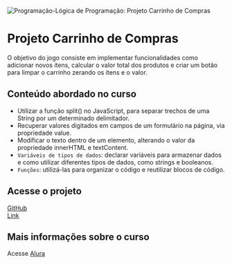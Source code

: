![Programação-Lógica de Programação: Projeto Carrinho de Compras]()

# Projeto Carrinho de Compras
O objetivo do jogo consiste em implementar funcionalidades como adicionar novos itens, calcular o valor total dos produtos e criar um botão para limpar o carrinho zerando os itens e o valor.

## Conteúdo abordado no curso
- Utilizar a função split() no JavaScript, para separar trechos de uma String por um determinado delimitador.
- Recuperar valores digitados em campos de um formulário na página, via propriedade value.
- Modificar o texto dentro de um elemento, alterando o valor da propriedade innerHTML e textContent.
- `Variáveis de tipos de dados`: declarar variáveis para armazenar dados e como utilizar diferentes tipos de dados, como strings e booleanos.
- `Funções`: utilizá-las para organizar o código e reutilizar blocos de código.

## Acesse o projeto 
[GitHub]()  
[Link]() 

## Mais informações sobre o curso
Acesse [Alura](https://www.alura.com.br/curso-online-logica-programacao-praticando-desafios)
